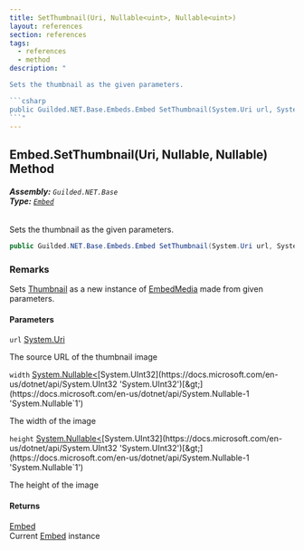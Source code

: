 ```yaml
---
title: SetThumbnail(Uri, Nullable<uint>, Nullable<uint>)
layout: references
section: references
tags:
  - references
  - method
description: "

Sets the thumbnail as the given parameters.

```csharp
public Guilded.NET.Base.Embeds.Embed SetThumbnail(System.Uri url, System.Nullable<uint> width=null, System.Nullable<uint> height=null);
```"
---
```


## Embed.SetThumbnail(Uri, Nullable<uint>, Nullable<uint>) Method
###### **Assembly:** `Guilded.NET.Base`<br/>**Type:** [`Embed`](Embed 'Guilded.NET.Base.Embeds.Embed')

Sets the thumbnail as the given parameters.

```csharp
public Guilded.NET.Base.Embeds.Embed SetThumbnail(System.Uri url, System.Nullable<uint> width=null, System.Nullable<uint> height=null);
```

### Remarks
  
Sets [Thumbnail](Embed.Thumbnail 'Guilded.NET.Base.Embeds.Embed.Thumbnail') as a new instance of [EmbedMedia](EmbedMedia 'Guilded.NET.Base.Embeds.EmbedMedia') made from given parameters.
#### Parameters

<a name='Guilded.NET.Base.Embeds.Embed.SetThumbnail(System.Uri,System.Nullable_uint_,System.Nullable_uint_).url'></a>

`url` [System.Uri](https://docs.microsoft.com/en-us/dotnet/api/System.Uri 'System.Uri')

The source URL of the thumbnail image

<a name='Guilded.NET.Base.Embeds.Embed.SetThumbnail(System.Uri,System.Nullable_uint_,System.Nullable_uint_).width'></a>

`width` [System.Nullable&lt;](https://docs.microsoft.com/en-us/dotnet/api/System.Nullable-1 'System.Nullable`1')[System.UInt32](https://docs.microsoft.com/en-us/dotnet/api/System.UInt32 'System.UInt32')[&gt;](https://docs.microsoft.com/en-us/dotnet/api/System.Nullable-1 'System.Nullable`1')

The width of the image

<a name='Guilded.NET.Base.Embeds.Embed.SetThumbnail(System.Uri,System.Nullable_uint_,System.Nullable_uint_).height'></a>

`height` [System.Nullable&lt;](https://docs.microsoft.com/en-us/dotnet/api/System.Nullable-1 'System.Nullable`1')[System.UInt32](https://docs.microsoft.com/en-us/dotnet/api/System.UInt32 'System.UInt32')[&gt;](https://docs.microsoft.com/en-us/dotnet/api/System.Nullable-1 'System.Nullable`1')

The height of the image

#### Returns
[Embed](Embed 'Guilded.NET.Base.Embeds.Embed')  
Current [Embed](Embed 'Guilded.NET.Base.Embeds.Embed') instance